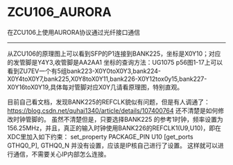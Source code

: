# ZCU106_AURORA
在ZCU106上使用AURORA协议通过光纤接口通信
*** *** ***
从ZCU106的原理图上可以看到SFP的P1连接到BANK225，坐标是X0Y10；对应的发管脚是Y4Y3,收管脚是AA2AA1
坐标的查询方法：UG1075 p56图1-17上可以看到ZU7EV一个有5组bank223-X0Y0toX0Y3,bank224-X0Y4toX0Y7,bank225,X0Y8toX0Y11,bank226-X0Y12tox0y15,bank227-X0Y16toX0Y19,具体每对管脚对应X0Y几请看原理图，特别直观。

目前自己看文档，发现BANK225的REFCLK貌似有问题，但是有人调通了：
https://blog.csdn.net/quhai1340/article/details/107400764
还不清楚是如何修改时钟管脚的。
虽然不清楚但是，只要选择BANK225 的参考1时钟，频率设置为156.25MHz，并且，真正的输入时钟使用BANK226的REFCLK1(U9,U10)，即在XDC里加入如下约束：
set_property PACKAGE_PIN U10 [get_ports GTHQ0_P],
GTHQ0_N 并没有设置，应该是IP核自己进行了设置。
这样就可以进行通信，不需要关心IP内部怎么连接。
